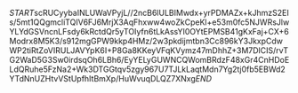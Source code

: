 $START$scRUCyybaINLUWaVPyjL//2ncB6lULBIMwdx+yrPDMAZx+kJhmzS2EIs/5mt1QQgmcliTQIV6FJ6MrjX3AqFhxww4woZkCpeKl+e53m0fc5NJWRsJlwYLYdGSVncnLFsdy6kRctdQr5yTOIyfn6tLkAssYI0OYtEPMSB41gKxFaj+CX+6Modrx8M5K3/s912mgGPW9kkp4HMz/2w3pkdijmtbn3Cc896kY3JkxpCdwWP2tiRtZoVIRULJAVYpK6I+P8Ga8KKeyVFqKVymz47mDhhZ+3M7DlCIS/rvTG2WaD5G3Sw0irdsqOh6LBh6/EyYELyGUWNCQWomBRdzF48xGr4CnHDoELdQRuhe5FzNa2+Wk3DTGGtqv5zgy967U7TJLkLaqtMdn7Yg2tj0fb5EBWd2YTdNnUZHtvVStUpfhItBmXp/HuWvuqDLQZ7XNxg$END$